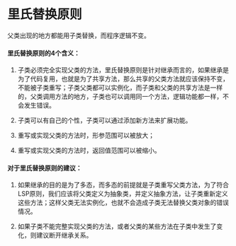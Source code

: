 # 里氏替换原则

父类出现的地方都能用子类替换，而程序逻辑不变。

#### 里氏替换原则的4个含义：

1. 子类必须完全实现父类的方法，里氏替换原则是针对继承而言的，如果继承是为了代码复用，也就是为了共享方法，那么共享的父类方法就应该保持不变，不能被子类重写；子类父类都可以实例化，而子类和父类的共享方法是一样的，父类调用方法的地方，子类也可以调用同一个方法，逻辑功能都一样，不会发生错误。

2. 子类可以有自己的个性，子类可以通过添加新方法来扩展功能。

3. 重写或实现父类的方法时，形参范围可以被放大；

4. 重写或实现父类的方法时，返回值范围可以被缩小。

#### 对于里氏替换原则的建议：

1. 如果继承的目的是为了多态，而多态的前提就是子类重写父类方法，为了符合LSP原则，我们应该将父类定义为抽象类，并定义抽象方法，让子类重新定义这些方法；这样父类无法实例化，也就不会造成子类无法替换父类对象的错误情况。

2. 如果子类不能完整实现父类的方法，或者父类的某些方法在子类中发生了变化，则建议断开继承关系。